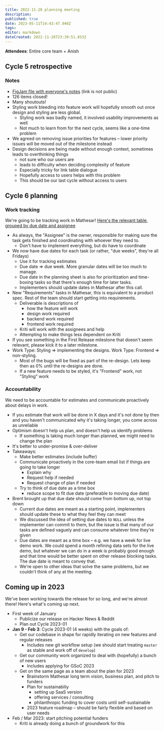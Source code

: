 ```yaml
---
title: 2022-11-28 planning meeting
description: 
published: true
date: 2023-05-11T14:43:47.946Z
tags: 
editor: markdown
dateCreated: 2022-11-28T23:39:51.853Z
---
```


**Attendees**: Entire core team + Anish

## Cycle 5 retrospective

### Notes
- [FigJam file with everyone's notes](https://www.figma.com/file/cO8xRZAy3Rikfr3N74xySu/Cycle-5-retrospective?node-id=0%3A1&t=7JademQ4pe11qlgB-0) (link is not public)
- 126 items closed!
- Many shoutouts!
- Styling work bleeding into feature work will hopefully smooth out once design and styling are less global. 
	- Styling work was badly named, it involved usability improvements as well
	- Not much to learn from for the next cycle, seems like a one-time problem
- We agreed on removing issue priorities for features – lower priority issues will be moved out of the milestone instead
- Design decisions are being made without enough context, sometimes leads to overthinking things
    - not sure who our users are
    - leads to difficulty when deciding complexity of feature
    - Especially tricky for link table dialogue
    - Hopefully access to users helps with this problem
    - This should be our last cycle without access to users

## Cycle 6 planning

### Work tracking
We're going to be tracking work in Mathesar! [Here's the relevant table](https://staging.mathesar.org/mathesar_tables/3/tables/12454), [grouped by due date and assignee](https://staging.mathesar.org/mathesar_tables/3/tables/12454#W1sxLDUwMF0sW10sW1s3OTkwMF0sWzYyMjI5XV0sWyJhbmQiLFtdXV0)

- As always, the "Assignee" is the owner, responsible for making sure the task gets finished and coordinating with whoever they need to.
    - Don't have to implement everything, but do have to coordinate
- We now have due dates for each task (or rather, "due weeks", they're all Fridays)
	- Use it for tracking estimates
	- Due date => due week. More granular dates will be too much to manage. 
	- Due date in the planning sheet is also for prioritization and time-boxing tasks so that there's enough time for later tasks.
	- Implementers should update dates in Mathesar after this call.
- New "Requirements" tasks in Mathesar, this is equivalent to a product spec. Rest of the team should start getting into requirements.
    - Deliverable is descriptions of
        - how the feature will work
        - design work required
        - backend work required
        - frontend work required
    - Kriti will work with the assignees and help 
    - Attempting to make things less dependent on Kriti
- If you see something in the First Release milestone that doesn't seem relevant, please kick it to a later milestone.
- Work Type: Styling => implementing the designs. Work Type: Frontend => non-styling.
	- Most of the bugs will be fixed as part of the re-design. Lets keep then as 0% until the re-designs are done. 
	- If a new feature needs to be styled, it's "Frontend" work, not "Styling" work

### Accountability
We need to be accountable for estimates and communicate proactively about delays in work. 
- If you estimate that work will be done in X days and it's not done by then and you haven't communicated why it's taking longer, you come across as unreliable
- Optimism doesn't help us plan, and doesn't help us identify problems
    - If something is taking much longer than planned, we might need to change the plan
- It's better to under-promise & over-deliver
- Takeaways:
    - Make better estimates (include buffer)
    - Communicate proactively in the core-team email list if things are going to take longer
        - Explain why
        - Request help if needed
        - Request change of plan if needed
    - Try to think of due date as a time box
        - reduce scope to fit due date (preferable to moving due date)
- Brent brought up that due date should come from bottom up, not top down
	- Current due dates are meant as a starting point, implementers should update these to what they feel they can meet
	- We discussed the idea of setting due dates to `NULL` unless the implementer can commit to them, but the issue is that many of our tasks are defined vaguely and can consume whatever time they're given
	- Due dates are meant as a time box – e.g. we have a week for live demo work. We could spend a month refining data sets for the live demo, but whatever we can do in a week is probably good enough and that time would be better spent on other release blocking tasks. The due date is meant to convey that.
	- We're open to other ideas that solve the same problems, but we couldn't think of any at the meeting.

## Coming up in 2023
We've been working towards the release for so long, and we're almost there! Here's what's coming up next.

- First week of January
  - Publicize our release on Hacker News & Reddit
  - Plan out Cycle 2023-01
- **Jan 9 - Feb 3**: Cycle 2023-01 (4 weeks) with the goals of:
  - Get our codebase in shape for rapidly iterating on new features and regular releases
      - Includes new git workflow setup (we should start treating `master` as stable and work off of `develop`)
  - Get our community work organized to deal with (hopefully) a bunch of new users
      - Includes applying for GSoC 2023
  - Get on the same page as a team about the plan for 2023
      - Brainstorm Mathesar long term vision, business plan, and pitch to funders
      - Plan for sustainabiliy 
	      - setting up SaaS version
	      - offering services / consulting
	      - philanthropic funding to cover costs until self-sustainable
      - 2023 feature roadmap – should be fairly flexible and based on user needs
- Feb / Mar 2023: start pitching potential funders
	- Kriti is already doing a bunch of groundwork for this
